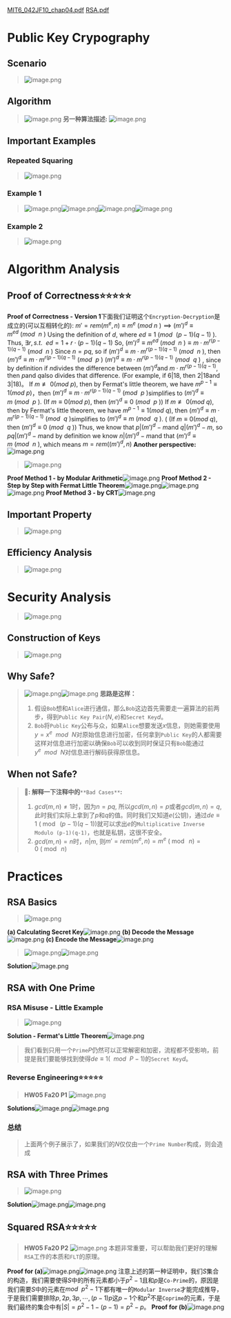 [MIT6_042JF10_chap04.pdf](https://www.yuque.com/attachments/yuque/0/2023/pdf/12393765/1679837311820-f620182e-6e11-4987-bf1a-6f1a0440332f.pdf)
[RSA.pdf](https://www.yuque.com/attachments/yuque/0/2023/pdf/12393765/1679837245824-343a1069-fdae-440e-8cd1-f644d7498d7c.pdf)

# Public Key Crypography
## Scenario
> ![image.png](./RSA_Algorithm.assets/20231024_0838574428.png)




## Algorithm
> ![image.png](./RSA_Algorithm.assets/20231024_0838582243.png)
> **另一种算法描述:**
> ![image.png](./RSA_Algorithm.assets/20231024_0838595985.png)



## Important Examples
### Repeated Squaring
> ![image.png](./RSA_Algorithm.assets/20231024_0839028244.png)


### Example 1
> ![image.png](./RSA_Algorithm.assets/20231024_0839039834.png)![image.png](./RSA_Algorithm.assets/20231024_0839044195.png)![image.png](./RSA_Algorithm.assets/20231024_0839051570.png)![image.png](./RSA_Algorithm.assets/20231024_0839071572.png)



### Example 2
> ![image.png](./RSA_Algorithm.assets/20231024_0839083001.png)



# Algorithm Analysis
## Proof of Correctness⭐⭐⭐⭐⭐
**Proof of Correctness - Version 1**下面我们证明这个`Encryption-Decryption`是成立的(可以互相转化的):
$m'=rem(m^e, n)\equiv m^e \ (mod~n\ )\implies (m')^d\equiv m^{ed}\ (mod~~n\ )$
Using the definition of $d$, where $ed\equiv 1 \ ( mod~~(p-1)(q-1)\ )$. Thus, $\exists r, s.t.~~ed=1+r\cdot(p-1)(q-1)$
So, $(m')^d\equiv m^{ed}\ (mod~~n\ )\equiv m\cdot m^{r(p-1)(q-1)}\ (mod~~n\ )$
Since $n=pq$, so if $(m')^d\equiv  m\cdot m^{r(p-1)(q-1)}\ (mod~~n\ )$, then 
$(m')^d\equiv  m\cdot m^{r(p-1)(q-1)}\ (mod~~p\ )$
$(m')^d\equiv  m\cdot m^{r(p-1)(q-1)}\ (mod~~q\ )$
, since by definition if $n$divides the difference between $(m')^d$and $m\cdot m^{r(p-1)(q-1)}$, then $p$and $q$also divides that difference. (For example, if $6|18$, then $2|18$and $3|18$)。
If $m \not \equiv 0 (mod~p)$, then by Fermat's little theorem, we have $m^{p-1} \equiv 1(mod~p)$，then $(m')^d\equiv  m\cdot m^{r(p-1)(q-1)}\ (mod~~p\ )$simplifies to $(m')^d\equiv  m\ (mod~~p\ )$. (If $m  \equiv 0 (mod~p)$, then $(m')^d\equiv  0\ (mod~~p\ )$) 
If $m \not \equiv 0 (mod~q)$, then by Fermat's little theorem, we have $m^{p-1} \equiv 1(mod~q)$, then $(m')^d\equiv  m\cdot m^{r(p-1)(q-1)}\ (mod~~q\ )$simplifies to $(m')^d\equiv  m\ (mod~~q\ )$. ( (If $m \equiv 0 (mod~q)$, then $(m')^d\equiv  0\ (mod~~q\ )$)
Thus, we know that $p|(m')^d-m$and $q|(m')^d-m$, so $pq|(m')^d-m$and by definition we know $n|(m')^d-m$and that $(m')^d\equiv m\ (mod~~ n\ )$, which means $m=rem((m')^d,n)$
**Another perspective:**
![image.png](./RSA_Algorithm.assets/20231024_0839092425.png)
> ![image.png](./RSA_Algorithm.assets/20231024_0839092811.png)

**Proof Method 1 - by Modular Arithmetic**![image.png](./RSA_Algorithm.assets/20231024_0839111863.png)
**Proof Method 2 -  Step by Step with Fermat Little Theorem**![image.png](./RSA_Algorithm.assets/20231024_0839124808.png)![image.png](./RSA_Algorithm.assets/20231024_0839153072.png)![image.png](./RSA_Algorithm.assets/20231024_0839153441.png)
**Proof Method 3 - by CRT**![image.png](./RSA_Algorithm.assets/20231024_0839177291.png)


## Important Property
> ![image.png](./RSA_Algorithm.assets/20231024_0839193570.png)




## Efficiency Analysis
> ![image.png](./RSA_Algorithm.assets/20231024_0839206472.png)

### 
# Security Analysis
> ![image.png](./RSA_Algorithm.assets/20231024_0839222128.png)


## Construction of Keys
> ![image.png](./RSA_Algorithm.assets/20231024_0839226628.png)



## Why Safe?
> ![image.png](./RSA_Algorithm.assets/20231024_0839247142.png)![image.png](./RSA_Algorithm.assets/20231024_0839265658.png)
> **思路是这样：**
> 1. 假设`Bob`想和`Alice`进行通信，那么`Bob`这边首先需要走一遍算法的前两步，得到`Public Key Pair`($N,e$)和`Secret Key`$d$。
> 2. `Bob`将`Public Key`公布与众，如果`Alice`想要发送$x$信息，则她需要使用$y = x^e~~ mod ~~N$对原始信息进行加密，任何拿到`Public Key`的人都需要这样对信息进行加密以确保`Bob`可以收到同时保证只有`Bob`能通过$y^e~~mod ~~N$对信息进行解码获得原信息。



## When not Safe?
> 🔔**: 解释一下注释中的**`**Bad Cases**`**:**
> 1. $gcd(m,n)\neq 1$时，因为$n=pq$, 所以$gcd(m,n)=p$或者$gcd(m,n)=q$, 此时我们实际上拿到了$p$和$q$的值。同时我们又知道$e$(公钥)，通过$de\equiv 1~(\bmod~(p-1)(q-1))$就可以求出$e$的`Multiplicative Inverse Modulo (p-1)(q-1)`，也就是私钥，这很不安全。
> 2. $gcd(m,n)=n$时，$n|m$, 则$m'=rem(m^e,n)=m^e~(\bmod~n)=0~(\bmod~n)$




# Practices
## RSA Basics
> ![image.png](./RSA_Algorithm.assets/20231024_0839287730.png)

**(a) Calculating Secret Key**![image.png](./RSA_Algorithm.assets/20231024_0839281584.png)
**(b) Decode the Message**![image.png](./RSA_Algorithm.assets/20231024_0839292085.png)
**(c) Encode the Message**![image.png](./RSA_Algorithm.assets/20231024_0839316055.png)
> ![image.png](./RSA_Algorithm.assets/20231024_0839334596.png)![image.png](./RSA_Algorithm.assets/20231024_0839356953.png)

**Solution**![image.png](./RSA_Algorithm.assets/20231024_0839369860.png)


## 


## RSA with One Prime
### RSA Misuse - Little Example
> ![image.png](./RSA_Algorithm.assets/20231024_0839385427.png)

**Solution - Fermat's Little Theorem**![image.png](./RSA_Algorithm.assets/20231024_0839396510.png)
> 我们看到只用一个`Prime`$P$仍然可以正常解密和加密，流程都不受影响，前提是我们要能够找到使得$de\equiv1(~~mod~~P-1)$的`Secret Key`$d$。



### Reverse Engineering⭐⭐⭐⭐⭐
> **HW05 Fa20 P1**
> ![image.png](./RSA_Algorithm.assets/20231024_0839419470.png)

**Solutions**![image.png](./RSA_Algorithm.assets/20231024_0839411343.png)![image.png](./RSA_Algorithm.assets/20231024_0839429752.png)


### 总结
> 上面两个例子展示了，如果我们的$N$仅仅由一个`Prime Number`构成，则会造成


## RSA with Three Primes
> ![image.png](./RSA_Algorithm.assets/20231024_0839433697.png)

**Solution**![image.png](./RSA_Algorithm.assets/20231024_0839458625.png)![image.png](./RSA_Algorithm.assets/20231024_0839488654.png)


## Squared RSA⭐⭐⭐⭐⭐
> **HW05 Fa20 P2**
> ![image.png](./RSA_Algorithm.assets/20231024_0839492033.png)
> 本题非常重要，可以帮助我们更好的理解`RSA`工作的本质和`FLT`的原理。

**Proof for (a)**![image.png](./RSA_Algorithm.assets/20231024_0839507520.png)![image.png](./RSA_Algorithm.assets/20231024_0839522493.png)
注意上述的第一种证明中，我们$S$集合的构造，我们需要使得$S$中的所有元素都小于$p^2-1$且和$p$是`Co-Prime`的，原因是我们需要$S$中的元素在$mod~~p^2-1$下都有唯一的`Modular Inverse`才能完成推导，于是我们需要排除$p,2p,3p,\cdots, (p-1)p$这$p-1$个和$p^2$不是`Coprime`的元素，于是我们最终的集合中有$|S|=p^2-1-(p-1)=p^2-p$。
**Proof for (b)**![image.png](./RSA_Algorithm.assets/20231024_0839524543.png)


